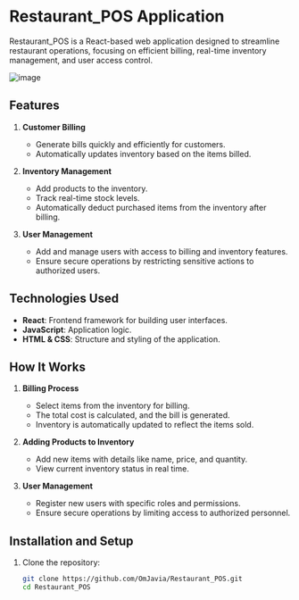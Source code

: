 # Restaurant_POS Application

Restaurant_POS is a React-based web application designed to streamline restaurant operations, focusing on efficient billing, real-time inventory management, and user access control.  

![image](https://github.com/user-attachments/assets/3947ee8f-8dc9-48f9-94da-72a0995af9d5)


## Features  

1. **Customer Billing**  
   - Generate bills quickly and efficiently for customers.  
   - Automatically updates inventory based on the items billed.  

2. **Inventory Management**  
   - Add products to the inventory.  
   - Track real-time stock levels.  
   - Automatically deduct purchased items from the inventory after billing.  

3. **User Management**  
   - Add and manage users with access to billing and inventory features.  
   - Ensure secure operations by restricting sensitive actions to authorized users.  

## Technologies Used  

- **React**: Frontend framework for building user interfaces.  
- **JavaScript**: Application logic.  
- **HTML & CSS**: Structure and styling of the application.  

## How It Works  

1. **Billing Process**  
   - Select items from the inventory for billing.  
   - The total cost is calculated, and the bill is generated.  
   - Inventory is automatically updated to reflect the items sold.  

2. **Adding Products to Inventory**  
   - Add new items with details like name, price, and quantity.  
   - View current inventory status in real time.  

3. **User Management**  
   - Register new users with specific roles and permissions.  
   - Ensure secure operations by limiting access to authorized personnel.  

## Installation and Setup  

1. Clone the repository:  
   ```bash
   git clone https://github.com/OmJavia/Restaurant_POS.git
   cd Restaurant_POS
